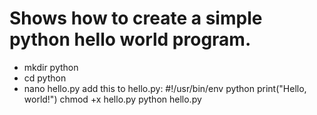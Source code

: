 # Shows how to create a simple python hello world program.

- mkdir python
- cd python
- nano hello.py
add this to hello.py:
#!/usr/bin/env python
print("Hello, world!")
chmod +x hello.py
python hello.py
